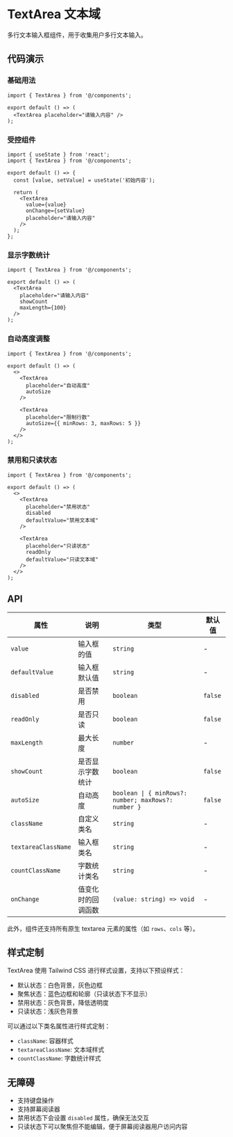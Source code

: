 # TextArea 文本域

多行文本输入框组件，用于收集用户多行文本输入。

## 代码演示

### 基础用法

```tsx
import { TextArea } from '@/components';

export default () => (
  <TextArea placeholder="请输入内容" />
);
```

### 受控组件

```tsx
import { useState } from 'react';
import { TextArea } from '@/components';

export default () => {
  const [value, setValue] = useState('初始内容');
  
  return (
    <TextArea 
      value={value} 
      onChange={setValue} 
      placeholder="请输入内容"
    />
  );
};
```

### 显示字数统计

```tsx
import { TextArea } from '@/components';

export default () => (
  <TextArea 
    placeholder="请输入内容" 
    showCount 
    maxLength={100}
  />
);
```

### 自动高度调整

```tsx
import { TextArea } from '@/components';

export default () => (
  <>
    <TextArea 
      placeholder="自动高度" 
      autoSize 
    />
    
    <TextArea 
      placeholder="限制行数" 
      autoSize={{ minRows: 3, maxRows: 5 }}
    />
  </>
);
```

### 禁用和只读状态

```tsx
import { TextArea } from '@/components';

export default () => (
  <>
    <TextArea 
      placeholder="禁用状态" 
      disabled 
      defaultValue="禁用文本域"
    />
    
    <TextArea 
      placeholder="只读状态" 
      readOnly 
      defaultValue="只读文本域"
    />
  </>
);
```

## API

| 属性                  | 说明         | 类型                                                  | 默认值     |
|---------------------|------------|-----------------------------------------------------|---------|
| `value`             | 输入框的值      | `string`                                            | -       |
| `defaultValue`      | 输入框默认值     | `string`                                            | -       |
| `disabled`          | 是否禁用       | `boolean`                                           | `false` |
| `readOnly`          | 是否只读       | `boolean`                                           | `false` |
| `maxLength`         | 最大长度       | `number`                                            | -       |
| `showCount`         | 是否显示字数统计   | `boolean`                                           | `false` |
| `autoSize`          | 自动高度       | `boolean \| { minRows?: number; maxRows?: number }` | `false` |
| `className`         | 自定义类名      | `string`                                            | -       |
| `textareaClassName` | 输入框类名      | `string`                                            | -       |
| `countClassName`    | 字数统计类名     | `string`                                            | -       |
| `onChange`          | 值变化时的回调函数  | `(value: string) => void`                           | -       |

此外，组件还支持所有原生 textarea 元素的属性（如 `rows`、`cols` 等）。

## 样式定制

TextArea 使用 Tailwind CSS 进行样式设置，支持以下预设样式：

- 默认状态：白色背景，灰色边框
- 聚焦状态：蓝色边框和轮廓（只读状态下不显示）
- 禁用状态：灰色背景，降低透明度
- 只读状态：浅灰色背景

可以通过以下类名属性进行样式定制：
- `className`: 容器样式
- `textareaClassName`: 文本域样式
- `countClassName`: 字数统计样式

## 无障碍

- 支持键盘操作
- 支持屏幕阅读器
- 禁用状态下会设置 `disabled` 属性，确保无法交互
- 只读状态下可以聚焦但不能编辑，便于屏幕阅读器用户访问内容
